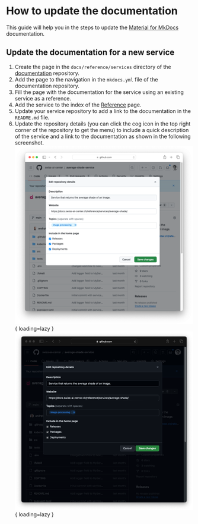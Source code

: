 # How to update the documentation

This guide will help you in the steps to update the [Material for MkDocs](../explanations/about-material-for-mkdocs.md) documentation.

## Update the documentation for a new service

1. Create the page in the `docs/reference/services` directory of the [documentation](https://github.com/swiss-ai-center/documentation) repository.
2. Add the page to the navigation in the `mkdocs.yml` file of the documentation repository.
3. Fill the page with the documentation for the service using an existing service as a reference.
4. Add the service to the index of the [Reference](https://github.com/swiss-ai-center/documentation/blob/main/docs/reference/index.md) page.
5. Update your service repository to add a link to the documentation in the `README.md` file.
6. Update the repository details (you can click the cog icon in the top right corner of the repository to get the menu) to include a quick description of the service and a link to the documentation as shown in the following screenshot.
  ![How to update the documentation - Repository details](../assets/screenshots/how-to-update-the-documentation-repository-details-light.png#only-light){ loading=lazy }  
  ![How to update the documentation - Repository details](../assets/screenshots/how-to-update-the-documentation-repository-details-dark.png#only-dark){ loading=lazy }
